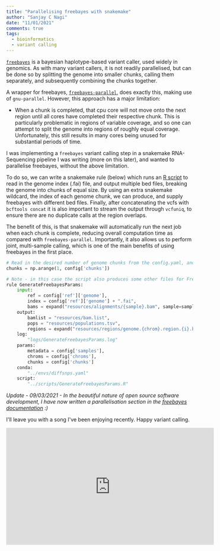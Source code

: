 ```yaml
---
title: "Parallelising freebayes with snakemake"
author: "Sanjay C Nagi"
date: "11/01/2021"
comments: true
tags:
  - bioinformatics
  - variant calling
---
```


[`freebayes`](https://github.com/freebayes/freebayes) is a bayesian haplotype-based variant caller, used widely in genomics. As with many variant callers, it is not readily parallelised, but can be done so by splitting the genome into smaller chunks, calling them separately, and subsequently combining the chunks together.

A wrapper for freebayes, [`freebayes-parallel`](https://github.com/freebayes/freebayes/blob/master/scripts/freebayes-parallel), does exactly this, making use of `gnu-parallel`. However, this approach has a major limitation:

* When a chunk is completed, that cpu core will not move onto the next region until all cores have completed their respective chunk. This is particularly problematic in regions of variable coverage, and so one can attempt to split the genome into regions of roughly equal coverage. Unfortunately, this still results in many cores being unused for substantial periods of time.

I was implementing a `freebayes` variant calling step in a snakemake RNA-Sequencing pipeline I was writing (more on this later), and wanted to parallelise freebayes, without the above limitation. 

To do so, we can write a snakemake rule (below) which runs an [R script](https://github.com/sanjaynagi/rna-seq-ir/blob/master/workflow/scripts/GenerateFreebayesParams.R) to read in the genome index (.fai) file, and output multiple bed files, breaking the genome into chunks of equal size. By using an extra snakemake wildcard, the index of each genome chunk, we can produce, and supply freebayes with different bed files. Finally, after concatenating the vcfs with `bcftools concat` it is also important to stream the output through `vcfuniq`, to ensure there are no duplicate calls at the region overlaps. 

The benefit of this, is that snakemake will automatically run the next job when each chunk is complete, reducing overall computation time as compared with `freebayes-parallel`. Importantly, it also allows us to perform joint, multi-sample calling, which is one of the main benefits of using freebayes in the first place. 


```python
# Read in the desired number of genome chunks from the config.yaml, and arange a sequence 1-n. 
chunks = np.arange(1, config['chunks'])

# Note - in this case the script also produces some other files for Freebayes
rule GenerateFreebayesParams:
    input:
        ref = config['ref']['genome'],
        index = config['ref']['genome'] + ".fai",
        bams = expand("resources/alignments/{sample}.bam", sample=samples)
    output:
        bamlist = "resources/bam.list",
        pops = "resources/populations.tsv",
        regions = expand("resources/regions/genome.{chrom}.region.{i}.bed", chrom=config['chroms'], i = chunks) # bed files 
    log:
        "logs/GenerateFreebayesParams.log"
    params:
        metadata = config['samples'],
        chroms = config['chroms'],
        chunks = config['chunks']
    conda:
        "../envs/diffsnps.yaml"
    script:
        "../scripts/GenerateFreebayesParams.R"
```

*Update - 09/03/2021 - In the beautiful nature of open source software development, I have now written a parallelisation section in the [freebayes documentation](https://github.com/freebayes/freebayes) :)*

I'll leave you with a song I've been enjoying recently. Happy variant calling.

<iframe width="560" height="315" src="https://www.youtube.com/embed/1fBEEANitDY" frameborder="0" allow="autoplay; encrypted-media" allowfullscreen></iframe>

